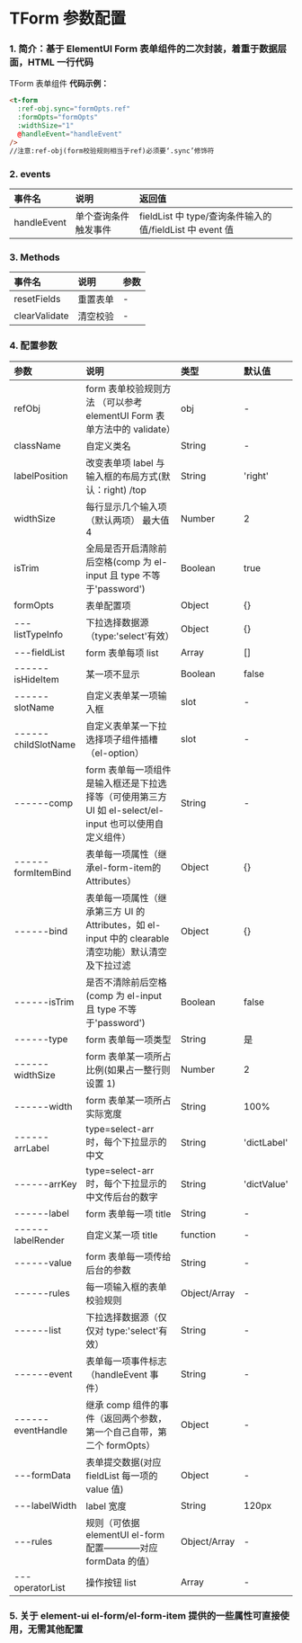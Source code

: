 # TForm 参数配置

### 1. 简介：基于 ElementUI Form 表单组件的二次封装，着重于数据层面，HTML 一行代码

TForm 表单组件
**代码示例：**

```html
<t-form
  :ref-obj.sync="formOpts.ref"
  :formOpts="formOpts"
  :widthSize="1"
  @handleEvent="handleEvent"
/>
//注意:ref-obj(form校验规则相当于ref)必须要‘.sync’修饰符
```

### 2. events

| 事件名      | 说明                 | 返回值                                                   |
| :---------- | :------------------- | :------------------------------------------------------- |
| handleEvent | 单个查询条件触发事件 | fieldList 中 type/查询条件输入的值/fieldList 中 event 值 |

### 3. Methods

| 事件名        | 说明     | 参数 |
| :------------ | :------- | :--- |
| resetFields   | 重置表单 | -    |
| clearValidate | 清空校验 | -    |

### 4. 配置参数

| 参数                | 说明                                                                                                    | 类型         | 默认值      |
| :------------------ | :------------------------------------------------------------------------------------------------------ | :----------- | :---------- |
| refObj              | form 表单校验规则方法 （可以参考 elementUI Form 表单方法中的 validate）                                 | obj          | -           |
| className           | 自定义类名                                                                                              | String       | -           |
| labelPosition       | 改变表单项 label 与输入框的布局方式(默认：right) /top                                                   | String       | 'right'     |
| widthSize           | 每行显示几个输入项（默认两项） 最大值 4                                                                 | Number       | 2           |
| isTrim              | 全局是否开启清除前后空格(comp 为 el-input 且 type 不等于'password')                                     | Boolean      | true        |
| formOpts            | 表单配置项                                                                                              | Object       | {}          |
| ---listTypeInfo     | 下拉选择数据源（type:'select'有效）                                                                     | Object       | {}          |
| ---fieldList        | form 表单每项 list                                                                                      | Array        | []          |
| ------isHideItem    | 某一项不显示                                                                                            | Boolean      | false       |
| ------slotName      | 自定义表单某一项输入框                                                                                  | slot         | -           |
| ------childSlotName | 自定义表单某一下拉选择项子组件插槽（el-option）                                                         | slot         | -           |
| ------comp          | form 表单每一项组件是输入框还是下拉选择等（可使用第三方 UI 如 el-select/el-input 也可以使用自定义组件） | String       | -           |
| ------formItemBind  | 表单每一项属性（继承el-form-item的 Attributes）                                                         | Object       | {}          |
| ------bind          | 表单每一项属性（继承第三方 UI 的 Attributes，如 el-input 中的 clearable 清空功能）默认清空及下拉过滤    | Object       | {}          |
| ------isTrim        | 是否不清除前后空格(comp 为 el-input 且 type 不等于'password')                                           | Boolean      | false       |
| ------type          | form 表单每一项类型                                                                                     | String       | 是          |
| ------widthSize     | form 表单某一项所占比例(如果占一整行则设置 1)                                                           | Number       | 2           |
| ------width         | form 表单某一项所占实际宽度                                                                             | String       | 100%        |
| ------arrLabel      | type=select-arr 时，每个下拉显示的中文                                                                  | String       | 'dictLabel' |
| ------arrKey        | type=select-arr 时，每个下拉显示的中文传后台的数字                                                      | String       | 'dictValue' |
| ------label         | form 表单每一项 title                                                                                   | String       | -           |
| ------labelRender   | 自定义某一项 title                                                                                      | function     | -           |
| ------value         | form 表单每一项传给后台的参数                                                                           | String       | -           |
| ------rules         | 每一项输入框的表单校验规则                                                                              | Object/Array | -           |
| ------list          | 下拉选择数据源（仅仅对 type:'select'有效）                                                              | String       | -           |
| ------event         | 表单每一项事件标志（handleEvent 事件）                                                                  | String       | -           |
| ------eventHandle   | 继承 comp 组件的事件（返回两个参数，第一个自己自带，第二个 formOpts）                                   | Object       | -           |
| ---formData         | 表单提交数据(对应 fieldList 每一项的 value 值)                                                          | Object       | -           |
| ---labelWidth       | label 宽度                                                                                              | String       | 120px       |
| ---rules            | 规则（可依据 elementUI el-form 配置————对应 formData 的值）                                             | Object/Array | -           |
| ---operatorList     | 操作按钮 list                                                                                           | Array        | -           |

### 5. 关于 element-ui el-form/el-form-item 提供的一些属性可直接使用，无需其他配置
